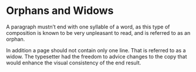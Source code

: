 # Orphans and Widows

A paragraph mustn’t end with one syllable of a word, as this type of composition is known to be very unpleasant to read, and is referred to as an orphan. 

In addition a page should not contain only one line. That is referred to as a widow. The typesetter had the freedom to advice changes to the copy that would enhance the visual consistency of the end result.
